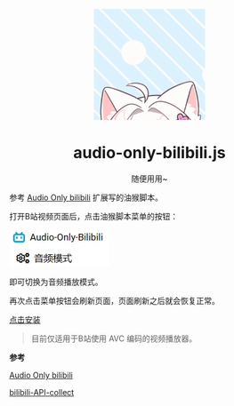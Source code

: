 <p align="center">
	<a href="https://github.com/monSteRhhe/audio-only-bilibili.js">
		<img src="images/head.gif" width="200" height="200">
	</a>
</p>

<div align="center">

# audio-only-bilibili.js

随便用用~

</div>


参考 [Audio Only bilibili](https://github.com/cyio/audio-only-bilibili) 扩展写的油猴脚本。

打开B站视频页面后，点击油猴脚本菜单的按钮：

![menu](images/menu.webp)

即可切换为音频播放模式。

再次点击菜单按钮会刷新页面，页面刷新之后就会恢复正常。

[点击安装](https://github.com/monSteRhhe/audio-only-bilibili.js/raw/main/audio-only-bilibili.user.js)

> 目前仅适用于B站使用 AVC 编码的视频播放器。

**参考**

[Audio Only bilibili](https://github.com/cyio/audio-only-bilibili)

[bilibili-API-collect](https://github.com/SocialSisterYi/bilibili-API-collect)
